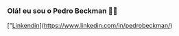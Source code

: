 ### Olá! eu sou o Pedro Beckman 👍🏽

["[Linkendin](https://img.shields.io/badge/LinkedIn-0077B5?style=for-the-badge&logo=linkedin&logoColor=white)](https://www.linkedin.com/in/pedrobeckman/)
